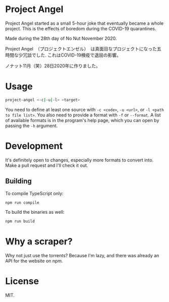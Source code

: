 # Project Angel
Project Angel started as a small 5-hour joke that eventually became a whole project. This is the effects of boredom during the COVID-19 quarantines.

Made during the 28th day of No Nut November 2020.

Project Angel　（プロジェクトエンゼル）　は真面目なプロジェクトになった五時間な少冗談でした. これはCOVID-19検疫で退屈の影響。

ノナット11月（笑）28日2020年に作りました。

# Usage
```bash
project-angel <-c|-u|-l> <target> 
```
You need to define at least one source with `-c <code>`, `-u <url>`, or `-l <path to file list>`. You also need to provide a format with `-f` or `--format`. A list of available formats is in the program's help page, which you can open by passing the `-h` argument.

# Development
It's definitely open to changes, especially more formats to convert into. Make a pull request and I'll check it out.

## Building
To compile TypeScript only:
```bash
npm run compile
```
To build the binaries as well:
```bash
npm run build
```

# Why a scraper?
Why not just use the torrents? Because I'm lazy, and there was already an API for the website on npm.

# License
MIT.